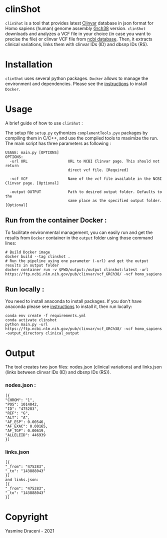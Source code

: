 # clinShot

`clinShot` is a tool that provides latest [Clinvar](https://www.ncbi.nlm.nih.gov/clinvar/) database in json format for Homo sapiens (human) genome assembly [Grch38](https://www.ncbi.nlm.nih.gov/assembly/GCF_000001405.26/) version. 
`clinShot` downloads and analyzes a VCF file in your choice (in case you want to precise the file) or clinvar VCF file from [ncbi database](https://ftp.ncbi.nlm.nih.gov/pub/clinvar/vcf_GRCh38/). Then, it extracts clinical variations, links them with clinvar IDs (ID) and dbsnp IDs (RS).

# Installation

`clinShot` uses several python packages. `Docker` allows to manage the environment and dependencies. Please see the [instructions](https://docs.docker.com/engine/install/ubuntu/) to install `Docker`.

# Usage 

A brief guide of how to use `clinShot` :

The setup file `setup.py` cythonizes `complementTools.pyx` packages by compiling them in C/C++, and use the compiled tools to maximize the run. The main script has three parameters as following :

```
USAGE: main.py [OPTIONS]
OPTIONS:
  -url URL                  URL to NCBI Clinvar page. This should not return
                            direct vcf file. [Required] 
                            
  -vcf VCF                  Name of the vcf file available in the NCBI Clinvar page. [Optional]
  
  -output OUTPUT            Path to desired output folder. Defaults to the
                            same place as the specified output folder. [Optional]

```

## Run from the container Docker : 
To facilitate environmental management, you can easily run and get the results from `Docker` container in the `output` folder using those command lines:

```
# Build Docker image
docker build --tag clinshot .
# Run the pipeline using one parameter (-url) and get the output results in output folder
docker container run -v $PWD/output:/output clinshot:latest -url https://ftp.ncbi.nlm.nih.gov/pub/clinvar/vcf_GRCh38/ -vcf homo_sapiens
```

## Run locally :
You need to install anaconda to install packages. If you don't have anaconda please see [instructions](https://docs.anaconda.com/anaconda/install/) to install it, then run locally:

```
conda env create -f requirements.yml
conda activate clinshot
python main.py -url https://ftp.ncbi.nlm.nih.gov/pub/clinvar/vcf_GRCh38/ -vcf homo_sapiens -output_directory clinical_output
```

# Output

The tool creates two json files: nodes.json (clinical variations) and links.json (links between clinvar IDs (ID) and dbsnp IDs (RS)).

### nodes.json :
```
[{
"CHROM": "1",
"POS": 1014042,
"ID": "475283",
"REF": "G",
"ALT": "A",
"AF_ESP": 0.00546,
"AF_EXAC": 0.00165,
"AF_TGP": 0.00619,
"ALLELEID": 446939
}]
```
### links.json
```
[{
"_from": "475283",
"_to": "143888043"
}]
and links.json:
[{
"_from": "475283",
"_to": "143888043"
}]
```

# Copyright
Yasmine Draceni - 2021
